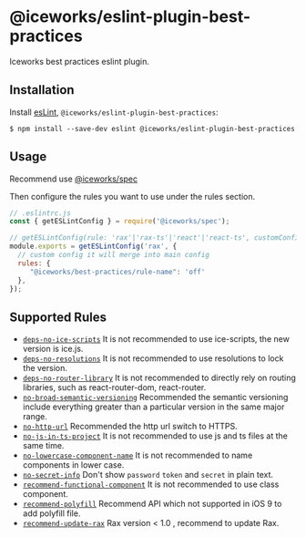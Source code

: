 # @iceworks/eslint-plugin-best-practices

Iceworks best practices eslint plugin.

## Installation

Install [esLint](http://eslint.org), `@iceworks/eslint-plugin-best-practices`:

```shell
$ npm install --save-dev eslint @iceworks/eslint-plugin-best-practices
```

## Usage

Recommend use [@iceworks/spec](https://www.npmjs.com/package/@iceworks/spec)

Then configure the rules you want to use under the rules section.

```js
// .eslintrc.js
const { getESLintConfig } = require('@iceworks/spec');

// getESLintConfig(rule: 'rax'|'rax-ts'|'react'|'react-ts', customConfig?);
module.exports = getESLintConfig('rax', {
  // custom config it will merge into main config
  rules: {
     "@iceworks/best-practices/rule-name": 'off'
  },
});
```

## Supported Rules

* [`deps-no-ice-scripts`](./docs/rules/deps-no-ice-scripts.md) It is not recommended to use ice-scripts, the new version is ice.js.
* [`deps-no-resolutions`](./docs/rules/deps-no-resolutions.md) It is not recommended to use resolutions to lock the version.
* [`deps-no-router-library`](./docs/rules/deps-no-router-library.md) It is not recommended to directly rely on routing libraries, such as react-router-dom, react-router. 
* [`no-broad-semantic-versioning`](./docs/rules/no-broad-semantic-versioning.md) Recommended the semantic versioning include everything greater than a particular version in the same major range.
* [`no-http-url`](./docs/rules/no-http-url.md) Recommended the http url switch to HTTPS.
* [`no-js-in-ts-project`](./docs/rules/no-js-in-ts-project.md) It is not recommended to use js and ts files at the same time.
* [`no-lowercase-component-name`](./docs/rules/no-lowercase-component-name.md) It is not recommended to name components in lower case.
* [`no-secret-info`](./docs/rules/no-secret-info.md) Don't show `password` `token` and `secret` in plain text.
* [`recommend-functional-component`](./docs/rules/recommend-functional-component.md) It is not recommended to use class component.
* [`recommend-polyfill`](./docs/rules/recommend-polyfill.md) Recommend API which not supported in iOS 9 to add polyfill file.
* [`recommend-update-rax`](./docs/rules/recommend-update-rax.md) Rax version < 1.0 , recommend to update Rax.
